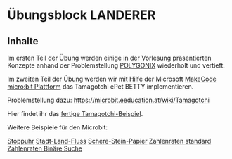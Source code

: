 # Übungsblock LANDERER

## Inhalte

Im ersten Teil der Übung werden einige in der Vorlesung präsentierten Konzepte anhand der Problemstellung [POLYGONIX](../VO-Teil-1/GrundkonzepteProgrammierung/Polygonix/README.md) wiederholt und vertieft.

Im zweiten Teil der Übung werden wir mit Hilfe der Microsoft [MakeCode micro:bit Plattform](https://makecode.microbit.org) das Tamagotchi ePet BETTY implementieren.

Problemstellung dazu: https://microbit.eeducation.at/wiki/Tamagotchi

Hier findet ihr das [fertige Tamagotchi-Beispiel](../VO-Teil-1/GrundkonzepteProgrammierung/Tamagotchi/README.md).

Weitere Beispiele für den Microbit:

[Stoppuhr](../VO-Teil-1/GrundkonzepteProgrammierung/Stoppuhr/)
[Stadt-Land-Fluss](../VO-Teil-2/StadtLandFluss/)
[Schere-Stein-Papier](../VO-Teil-1/GrundkonzepteProgrammierung/SchereSteinPapier/README.md)
[Zahlenraten standard](../VO-Teil-1/GrundkonzepteProgrammierung/Zahlenraten/README.md)
[Zahlenraten Binäre Suche](../VO-Teil-2/ZahlenratenKI/README.md)